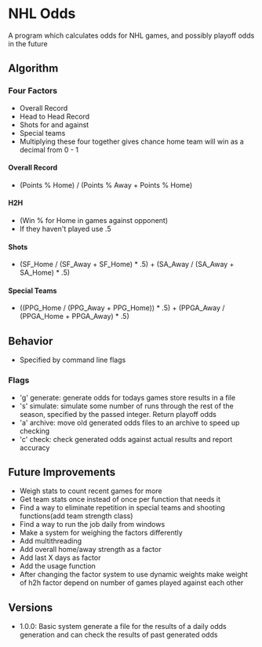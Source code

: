 # NHL Odds
A program which calculates odds for NHL games, and possibly playoff odds in the future
## Algorithm
### Four Factors
- Overall Record
- Head to Head Record
- Shots for and against
- Special teams
- Multiplying these four together gives chance home team will win as a decimal from 0 - 1
#### Overall Record
- (Points % Home) / (Points % Away + Points % Home)
#### H2H
- (Win % for Home in games against opponent)
- If they haven't played use .5
#### Shots 
- (SF_Home / (SF_Away + SF_Home) * .5) + (SA_Away / (SA_Away + SA_Home) * .5)
#### Special Teams
- ((PPG_Home / (PPG_Away + PPG_Home)) * .5) + (PPGA_Away / (PPGA_Home + PPGA_Away) * .5)

## Behavior
- Specified by command line flags
### Flags
- 'g' generate: generate odds for todays games store results in a file
- 's' <int> simulate: simulate some number of runs through the rest of the season, specified by the passed integer. Return playoff odds
- 'a' archive: move old generated odds files to an archive to speed up checking
- 'c' check: check generated odds against actual results and report accuracy

## Future Improvements
- Weigh stats to count recent games for more
- Get team stats once instead of once per function that needs it
- Find a way to eliminate repetition in special teams and shooting functions(add team strength class)
- Find a way to run the job daily from windows
- Make a system for weighing the factors differently
- Add multithreading
- Add overall home/away strength as a factor
- Add last X days as factor
- Add the usage function
- After changing the factor system to use dynamic weights make weight of h2h factor depend on number of games played against each other

## Versions
- 1.0.0: Basic system generate a file for the results of a daily odds generation and can check the results of past generated odds
